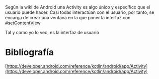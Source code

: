 Según la wiki de Android una Activity es algo único y específico que el usuario puede hacer. Casi todas interactúan con el usuario, por tanto, se encarga de crear una ventana en la que poner la interfaz con \#setContentView 

Tal y como yo lo veo, es la interfaz de usuario

# Bibliografía

[https://developer.android.com/reference/kotlin/android/app/Activity](https://developer.android.com/reference/kotlin/android/app/Activity)